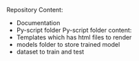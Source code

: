 Repository Content:
* Documentation
* Py-script folder
Py-script folder content:
*  Templates which has html files to render
*  models folder to store trained model
*  dataset to train and test

